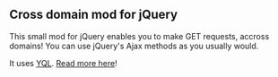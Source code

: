 Cross domain mod for jQuery
---

This small mod for jQuery enables you to make GET requests, accross domains! You can use jQuery's Ajax methods as you usually would.

It uses [YQL][1]. [Read more here][2]!

[1]: http://developer.yahoo.com/yql/
[2]: http://james.padolsey.com/javascript/cross-domain-requests-with-jquery/
